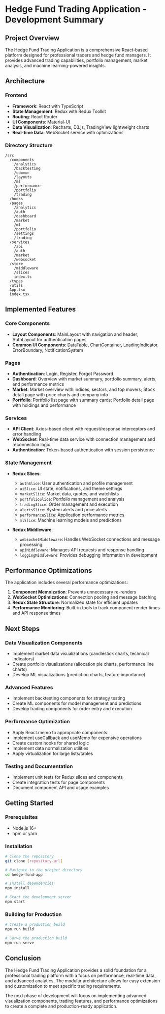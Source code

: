 # Hedge Fund Trading Application - Development Summary

## Project Overview

The Hedge Fund Trading Application is a comprehensive React-based platform designed for professional traders and hedge fund managers. It provides advanced trading capabilities, portfolio management, market analysis, and machine learning-powered insights.

## Architecture

### Frontend
- **Framework**: React with TypeScript
- **State Management**: Redux with Redux Toolkit
- **Routing**: React Router
- **UI Components**: Material-UI
- **Data Visualization**: Recharts, D3.js, TradingView lightweight charts
- **Real-time Data**: WebSocket service with optimizations

### Directory Structure
```
/src
  /components
    /analytics
    /backtesting
    /common
    /layouts
    /ml
    /performance
    /portfolio
    /trading
  /hooks
  /pages
    /analytics
    /auth
    /dashboard
    /market
    /ml
    /portfolio
    /settings
    /trading
  /services
    /api
    /auth
    /market
    /websocket
  /store
    /middleware
    /slices
    index.ts
  /types
  /utils
  App.tsx
  index.tsx
```

## Implemented Features

### Core Components
- **Layout Components**: MainLayout with navigation and header, AuthLayout for authentication pages
- **Common UI Components**: DataTable, ChartContainer, LoadingIndicator, ErrorBoundary, NotificationSystem

### Pages
- **Authentication**: Login, Register, Forgot Password
- **Dashboard**: Overview with market summary, portfolio summary, alerts, and performance metrics
- **Market**: Market overview with indices, sectors, and top movers; Stock detail page with price charts and company info
- **Portfolio**: Portfolio list page with summary cards; Portfolio detail page with holdings and performance

### Services
- **API Client**: Axios-based client with request/response interceptors and error handling
- **WebSocket**: Real-time data service with connection management and reconnection logic
- **Authentication**: Token-based authentication with session persistence

### State Management
- **Redux Slices**:
  - `authSlice`: User authentication and profile management
  - `uiSlice`: UI state, notifications, and theme settings
  - `marketSlice`: Market data, quotes, and watchlists
  - `portfolioSlice`: Portfolio management and analysis
  - `tradingSlice`: Order management and execution
  - `alertsSlice`: System alerts and price alerts
  - `performanceSlice`: Application performance metrics
  - `mlSlice`: Machine learning models and predictions

- **Redux Middleware**:
  - `websocketMiddleware`: Handles WebSocket connections and message processing
  - `apiMiddleware`: Manages API requests and response handling
  - `loggingMiddleware`: Provides debugging information in development

## Performance Optimizations

The application includes several performance optimizations:

1. **Component Memoization**: Prevents unnecessary re-renders
2. **WebSocket Optimizations**: Connection pooling and message batching
3. **Redux State Structure**: Normalized state for efficient updates
4. **Performance Monitoring**: Built-in tools to track component render times and API response times

## Next Steps

### Data Visualization Components
- Implement market data visualizations (candlestick charts, technical indicators)
- Create portfolio visualizations (allocation pie charts, performance line charts)
- Develop ML visualizations (prediction charts, feature importance)

### Advanced Features
- Implement backtesting components for strategy testing
- Create ML components for model management and predictions
- Develop trading components for order entry and execution

### Performance Optimization
- Apply React.memo to appropriate components
- Implement useCallback and useMemo for expensive operations
- Create custom hooks for shared logic
- Implement data normalization utilities
- Apply virtualization for large lists/tables

### Testing and Documentation
- Implement unit tests for Redux slices and components
- Create integration tests for page components
- Document component API and usage examples

## Getting Started

### Prerequisites
- Node.js 16+
- npm or yarn

### Installation
```bash
# Clone the repository
git clone [repository-url]

# Navigate to the project directory
cd hedge-fund-app

# Install dependencies
npm install

# Start the development server
npm start
```

### Building for Production
```bash
# Create a production build
npm run build

# Serve the production build
npm run serve
```

## Conclusion

The Hedge Fund Trading Application provides a solid foundation for a professional trading platform with a focus on performance, real-time data, and advanced analytics. The modular architecture allows for easy extension and customization to meet specific trading requirements.

The next phase of development will focus on implementing advanced visualization components, trading features, and performance optimizations to create a complete and production-ready application.